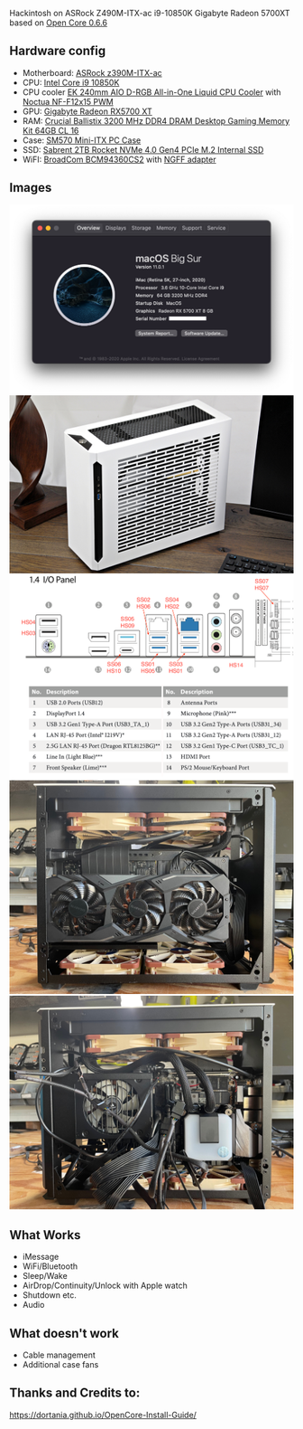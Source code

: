 
Hackintosh on ASRock Z490M-ITX-ac i9-10850K Gigabyte Radeon 5700XT based on [Open Core 0.6.6](https://github.com/acidanthera/OpenCorePkg/releases/tag/0.6.6)

## Hardware config

* Motherboard: [ASRock z390M-ITX-ac](https://www.amazon.com/ASRock-Z490M-ITX-Supports-Processors-Motherboard/dp/B087TDGDP7)
* CPU: [Intel Core i9 10850K](https://www.amazon.com/Intel-i9-10850K-Desktop-Processor-Unlocked/dp/B08DHRG2X9)
* CPU cooler [EK 240mm AIO D-RGB All-in-One Liquid CPU Cooler](https://www.amazon.com/gp/product/B0842Z9WYG) with [Noctua NF-F12x15 PWM](https://www.amazon.com/Noctua-NF-F12-PWM-4-Pin-Premium/dp/B00650P2ZC)
* GPU: [Gigabyte Radeon RX5700 XT](https://amzn.to/2V30710)
* RAM: [Crucial Ballistix 3200 MHz DDR4 DRAM Desktop Gaming Memory Kit 64GB CL 16](https://www.amazon.com/Crucial-Ballistix-Desktop-Gaming-BL2K32G32C16U4R/dp/B083TSJ8N4)
* Case: [SM570	Mini-ITX PC Case](https://www.sliger.com/products/cases/sm570/)
* SSD: [Sabrent 2TB Rocket NVMe 4.0 Gen4 PCIe M.2 Internal SSD](https://www.amazon.com/Sabrent-Internal-Extreme-Performance-SB-ROCKET-NVMe4-2TB/dp/B07TN1MNJ4)
* WiFI: [BroadCom BCM94360CS2](https://amzn.to/30YB6bd) with [NGFF adapter](https://amzn.to/2YR2u8f)



## Images

![About my Mac](Images/AboutMyMac.png)
![Standard case shot](Images/SM570case.JPG)
![USB Port mapping](Images/AsRockZ490USBports.png)
![Case1](Images/Case1.jpeg)
![Case2](Images/Case2.jpeg)



## What Works
* iMessage
* WiFi/Bluetooth
* Sleep/Wake
* AirDrop/Continuity/Unlock with Apple watch
* Shutdown etc.
* Audio 


## What doesn't work
* Cable management
* Additional case fans

## Thanks and Credits to:
https://dortania.github.io/OpenCore-Install-Guide/



